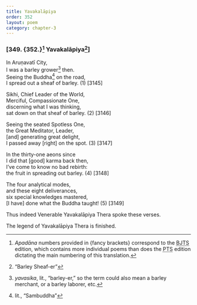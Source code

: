 ```yaml
---
title: Yavakalāpiya
order: 352
layout: poem
category: chapter-3
---
```


### \[349. {352.}[^1] Yavakalāpiya[^2]\]

In Aruṇavatī City,  
I was a barley grower[^3] then.  
Seeing the Buddha[^4] on the road,  
I spread out a sheaf of barley. (1) \[3145\]

Sikhi, Chief Leader of the World,  
Merciful, Compassionate One,  
discerning what I was thinking,  
sat down on that sheaf of barley. (2) \[3146\]

Seeing the seated Spotless One,  
the Great Meditator, Leader,  
\[and\] generating great delight,  
I passed away \[right\] on the spot. (3) \[3147\]

In the thirty-one aeons since  
I did that \[good\] karma back then,  
I’ve come to know no bad rebirth:  
the fruit in spreading out barley. (4) \[3148\]

The four analytical modes,  
and these eight deliverances,  
six special knowledges mastered,  
\[I have\] done what the Buddha taught! (5) \[3149\]

Thus indeed Venerable Yavakalāpiya Thera spoke these verses.

The legend of Yavakalāpiya Thera is finished.

[^1]: *Apadāna* numbers provided in {fancy brackets} correspond to the <abbr title="Buddha Jayanthi Tripitaka Series">BJTS</abbr> edition, which contains more individual poems than does the <abbr title="Pali Text Society">PTS</abbr> edition dictating the main numbering of this translation.

[^2]: “Barley Sheaf-er”

[^3]: *yavasika*, lit., “barley-er,” so the term could also mean a barley merchant, or a barley laborer, etc.

[^4]: lit., “Sambuddha”
